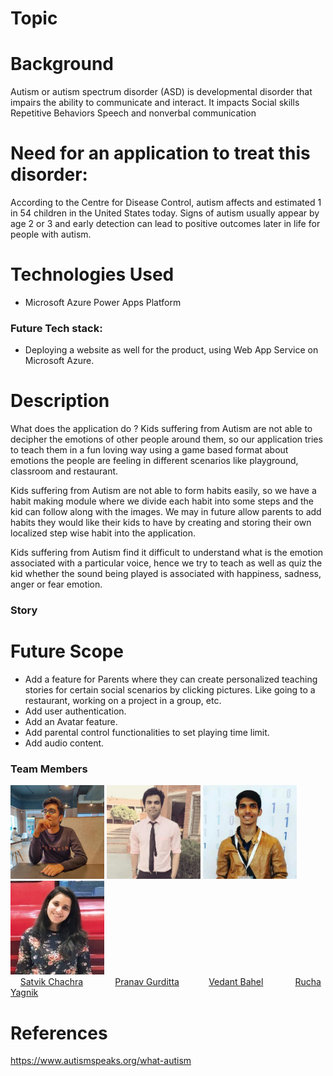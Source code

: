 # Topic

# Background
Autism or autism spectrum disorder (ASD) is developmental disorder that impairs the ability to communicate and interact. It impacts
  Social skills
  Repetitive Behaviors
  Speech and nonverbal communication
 
# Need for an application to treat this disorder: 
  According to the Centre for Disease Control, autism affects and estimated 1 in 54 children in the United States today.
  Signs of autism usually appear by age 2 or 3 and early detection can lead to positive outcomes later in life for people with autism.


# Technologies Used
* Microsoft Azure Power Apps Platform
  
### Future Tech stack:
* Deploying a website as well for the product, using Web App Service on Microsoft Azure.

# Description
  What does the application do ?
  Kids suffering from Autism are not able to decipher the emotions of other people around them, so our application tries to teach them in a fun loving way
  using a game based format about emotions the people are feeling in different scenarios like playground, classroom and restaurant.
  
  Kids suffering from Autism are not able to form habits easily, so we have a habit making module where we divide each habit into some steps and the kid can follow 
  along with the images. We may in future allow parents to add habits they would like their kids to have by creating and storing their own localized step wise habit into the application.
  
  Kids suffering from Autism find it difficult to understand what is the emotion associated with a particular voice, hence we try to teach as well as quiz the kid whether the sound being played is associated with happiness, sadness, anger or fear emotion.
  
  

### Story


# Future Scope
* Add a feature for Parents where they can create personalized teaching stories for certain social scenarios by clicking pictures. Like going to a restaurant, working on a       project in a group, etc.
* Add user authentication.
* Add an Avatar feature.
* Add parental control functionalities to set playing time limit.
* Add audio content.
	
### Team Members
<img src="assets/profiles/satvikchachra.jpg" height="150px" width="150px"> <img src="assets/profiles/pranavgurditta.png" height="150px" width="150px"> <img src="assets/profiles/vedantbahel.jpg" height="150px" width="150px"> <img src="assets/profiles/RuchaYagnik.jpg" height="150px" width="150px">
<br> &nbsp;&nbsp;&nbsp;
[Satvik Chachra](https://www.github.com/satvikchachra)&nbsp;&nbsp;&nbsp;&nbsp;&nbsp;&nbsp;&nbsp;&nbsp;&nbsp;&nbsp;&nbsp;&nbsp;
[Pranav Gurditta](https://www.github.com/anshwalia)&nbsp;&nbsp;&nbsp;&nbsp;&nbsp;&nbsp;&nbsp;&nbsp;&nbsp;&nbsp;&nbsp;
[Vedant Bahel](https://www.github.com/vedantbahel)&nbsp;&nbsp;&nbsp;&nbsp;&nbsp;&nbsp;&nbsp;&nbsp;&nbsp;&nbsp;&nbsp;&nbsp;
[Rucha Yagnik](https://www.github.com/RuchaYagnik)&nbsp;&nbsp;&nbsp;&nbsp;&nbsp;&nbsp;&nbsp;&nbsp;&nbsp;&nbsp;&nbsp;&nbsp;&nbsp;&nbsp;&nbsp;&nbsp;

# References
https://www.autismspeaks.org/what-autism
